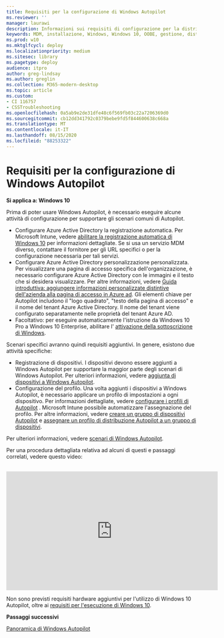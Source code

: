 ```yaml
---
title: Requisiti per la configurazione di Windows Autopilot
ms.reviewer: ''
manager: laurawi
description: Informazioni sui requisiti di configurazione per la distribuzione di Windows Autopilot.
keywords: MDM, installazione, Windows, Windows 10, OOBE, gestione, distribuzione, Autopilot, ZTD, zero-touch, partner, msfb, Intune
ms.prod: w10
ms.mktglfcycl: deploy
ms.localizationpriority: medium
ms.sitesec: library
ms.pagetype: deploy
audience: itpro
author: greg-lindsay
ms.author: greglin
ms.collection: M365-modern-desktop
ms.topic: article
ms.custom:
- CI 116757
- CSSTroubleshooting
ms.openlocfilehash: 0a5ab9e2de31dfe48c6f569fb03c22a7206369d0
ms.sourcegitcommit: cb12dd341792c0379bebe9fd5f844600638c668a
ms.translationtype: MT
ms.contentlocale: it-IT
ms.lasthandoff: 08/15/2020
ms.locfileid: "88253322"
---
```

# <a name="windows-autopilot-configuration-requirements"></a>Requisiti per la configurazione di Windows Autopilot

**Si applica a: Windows 10**

Prima di poter usare Windows Autopilot, è necessario eseguire alcune attività di configurazione per supportare gli scenari comuni di Autopilot. 

- Configurare Azure Active Directory la registrazione automatica. Per Microsoft Intune, vedere [abilitare la registrazione automatica di Windows 10](https://docs.microsoft.com/intune/windows-enroll#enable-windows-10-automatic-enrollment) per informazioni dettagliate. Se si usa un servizio MDM diverso, contattare il fornitore per gli URL specifici o per la configurazione necessaria per tali servizi.
- Configurare Azure Active Directory personalizzazione personalizzata. Per visualizzare una pagina di accesso specifica dell'organizzazione, è necessario configurare Azure Active Directory con le immagini e il testo che si desidera visualizzare. Per altre informazioni, vedere [Guida introduttiva: aggiungere informazioni personalizzate distintive dell'azienda alla pagina di accesso in Azure ad](https://docs.microsoft.com/azure/active-directory/fundamentals/customize-branding). Gli elementi chiave per Autopilot includono il "logo quadrato", "testo della pagina di accesso" e il nome del tenant Azure Active Directory. Il nome del tenant viene configurato separatamente nelle proprietà del tenant Azure AD.
- Facoltativo: per eseguire automaticamente l'istruzione da Windows 10 Pro a Windows 10 Enterprise, abilitare l' [attivazione della sottoscrizione di Windows](https://docs.microsoft.com/windows/deployment/windows-10-enterprise-subscription-activation).

Scenari specifici avranno quindi requisiti aggiuntivi. In genere, esistono due attività specifiche:

- Registrazione di dispositivi. I dispositivi devono essere aggiunti a Windows Autopilot per supportare la maggior parte degli scenari di Windows Autopilot. Per ulteriori informazioni, vedere [aggiunta di dispositivi a Windows Autopilot](add-devices.md).
- Configurazione del profilo. Una volta aggiunti i dispositivi a Windows Autopilot, è necessario applicare un profilo di impostazioni a ogni dispositivo. Per informazioni dettagliate, vedere [configurare i profili di Autopilot](profiles.md) .  Microsoft Intune possibile automatizzare l'assegnazione del profilo. Per altre informazioni, vedere [creare un gruppo di dispositivi Autopilot](https://docs.microsoft.com/intune/enrollment-Autopilot#create-an-Autopilot-device-group) e [assegnare un profilo di distribuzione Autopilot a un gruppo di dispositivi](https://docs.microsoft.com/intune/enrollment-Autopilot#assign-an-Autopilot-deployment-profile-to-a-device-group).

Per ulteriori informazioni, vedere [scenari di Windows Autopilot](windows-Autopilot-scenarios.md).

Per una procedura dettagliata relativa ad alcuni di questi e passaggi correlati, vedere questo video:

</br>

<iframe width="560" height="315" src="https://www.youtube.com/embed/KYVptkpsOqs" frameborder="0" allow="accelerometer; autoplay; encrypted-media" gyroscope; picture-in-picture" allowfullscreen></iframe>


Non sono previsti requisiti hardware aggiuntivi per l'utilizzo di Windows 10 Autopilot, oltre ai [requisiti per l'esecuzione di Windows 10](https://www.microsoft.com/windows/windows-10-specifications).

**Passaggi successivi**

[Panoramica di Windows Autopilot](windows-autopilot.md)
